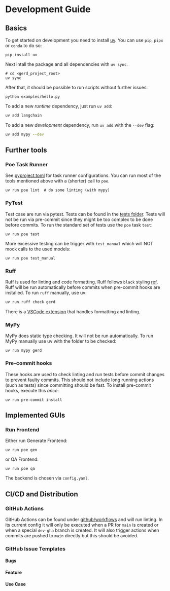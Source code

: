 # Development Guide

## Basics

To get started on development you need to install [uv](https://docs.astral.sh/uv/getting-started/).
You can use `pip`, `pipx` or `conda` to do so:

```shell
pip install uv
```

Next intall the package and all dependencies with `uv sync`.

```shell
# cd <gerd_project_root>
uv sync
```

After that, it should be possible to run scripts without further issues:

```shell
python examples/hello.py
```

To add a new *runtime* dependency, just run `uv add`:

```sh
uv add langchain
```

To add a new *development* dependency, run `uv add` with the `--dev` flag:

```sh
uv add mypy --dev
```

## Further tools

### Poe Task Runner

See [pyproject.toml](pyproject.toml) for task runner configurations.
You can run most of the tools mentioned above with a (shorter) call to `poe`.

```shell
uv run poe lint  # do some linting (with mypy)
```

### PyTest

Test case are run via pytest. Tests can be found in the [tests folder](./tests).
Tests will not be run via pre-commit since they might be too complex to be done before commits.
To run the standard set of tests use the `poe` task `test`:

```shell
uv run poe test
```

More excessive testing can be trigger with `test_manual` which will NOT mock calls to the used models:

```shell
uv run poe test_manual
```

### Ruff

Ruff is used for linting and code formatting.
Ruff follows `black` styling [ref](https://docs.astral.sh/ruff/faq/#is-the-ruff-linter-compatible-with-black).
Ruff will be run automatically before commits when pre-commit hooks are installed.
To run `ruff` manually, use uv:

```sh
uv run ruff check gerd
```

There is a [VSCode extension](https://marketplace.visualstudio.com/items?itemName=charliermarsh.ruff) that handles formatting and linting.

### MyPy

MyPy does static type checking.
It will not be run automatically.
To run MyPy manually use uv with the folder to be checked:

```shell
uv run mypy gerd
```

### Pre-commit hooks

These hooks are used to check linting and run tests before commit changes to prevent faulty commits.
This should not include long running actions (such as tests) since committing should be fast.
To install pre-commit hooks, execute this *once*:

```shell
uv run pre-commit install
```

## Implemented GUIs

### Run Frontend 

Either run Generate Frontend:

```shell
uv run poe gen
```

or QA Frontend:

```shell
uv run poe qa
```

The backend is chosen via `config.yaml`.


## CI/CD and Distribution

### GitHub Actions

GitHub Actions can be found under [github/workflows](./.github/workflows/) and will run linting.
In its current config it will only be executed when a PR for `main` is created or when a special `dev-gha` branch is created.
It will also trigger actions when commits are pushed to `main` directly but this should be avoided.

### GitHub Issue Templates

#### Bugs

#### Feature 

#### Use Case
